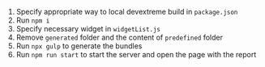 1. Specify appropriate way to local devextreme build in `package.json`
2. Run `npm i`
3. Specify necessary widget in `widgetList.js`
4. Remove `generated` folder and the content of `predefined` folder
5. Run `npx gulp` to generate the bundles
6. Run `npm run start` to start the server and open the page with the report